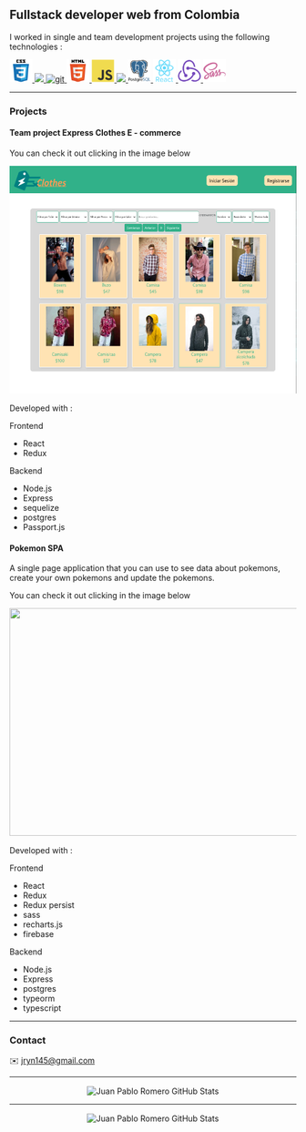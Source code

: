 ## Fullstack developer web from Colombia

I worked in single and team development projects using the following technologies :
<p align="left"> <a href="https://www.w3schools.com/css/" target="_blank" rel="noreferrer"> <img src="https://raw.githubusercontent.com/devicons/devicon/master/icons/css3/css3-original-wordmark.svg" alt="css3" width="40" height="40"/> </a> <a href="https://expressjs.com" target="_blank" rel="noreferrer"> <img src="https://img.icons8.com/officel/40/null/express-js.png"/> </a> <a href="https://git-scm.com/" target="_blank" rel="noreferrer"> <img src="https://www.vectorlogo.zone/logos/git-scm/git-scm-icon.svg" alt="git" width="40" height="40"/> </a> <a href="https://www.w3.org/html/" target="_blank" rel="noreferrer"> <img src="https://raw.githubusercontent.com/devicons/devicon/master/icons/html5/html5-original-wordmark.svg" alt="html5" width="40" height="40"/> </a> <a href="https://developer.mozilla.org/en-US/docs/Web/JavaScript" target="_blank" rel="noreferrer"> <img src="https://raw.githubusercontent.com/devicons/devicon/master/icons/javascript/javascript-original.svg" alt="javascript" width="40" height="40"/> </a> <a href="https://nodejs.org" target="_blank" rel="noreferrer"> <img src="https://img.icons8.com/fluency/48/null/node-js.png"/> </a> <a href="https://www.postgresql.org" target="_blank" rel="noreferrer"> <img src="https://raw.githubusercontent.com/devicons/devicon/master/icons/postgresql/postgresql-original-wordmark.svg" alt="postgresql" width="40" height="40"/> </a> <a href="https://reactjs.org/" target="_blank" rel="noreferrer"> <img src="https://raw.githubusercontent.com/devicons/devicon/master/icons/react/react-original-wordmark.svg" alt="react" width="40" height="40"/> </a> <a href="https://redux.js.org" target="_blank" rel="noreferrer"> <img src="https://raw.githubusercontent.com/devicons/devicon/master/icons/redux/redux-original.svg" alt="redux" width="40" height="40"/> </a> <a href="https://sass-lang.com" target="_blank" rel="noreferrer"> <img src="https://raw.githubusercontent.com/devicons/devicon/master/icons/sass/sass-original.svg" alt="sass" width="40" height="40"/> </a> </p>

---

### Projects
#### Team project Express Clothes E - commerce 
<span>You can check it out clicking in the image below </span>

<a href="https://express-clothes.vercel.app">
  <img src="https://github.com/07krW5Hnr5ghy/07krW5Hnr5ghy/blob/main/Screenshot%20from%202022-11-07%2011-03-30.png?raw=true" width=600 height=400
 />
</a>

Developed with :

Frontend
- React
- Redux

Backend 
- Node.js
- Express
- sequelize
- postgres
- Passport.js

#### Pokemon SPA

<p>A single page application that you can use to see data about pokemons, 
  create your own pokemons and update the pokemons.</p>
  
<span>You can check it out clicking in the image below </span>

<a href="https://pi-pokemon-main-client-a1yl.vercel.app">
  <img src="https://user-images.githubusercontent.com/107215929/220698099-c59d90b7-0c50-41bf-8d5f-467d66a56e98.png" width=600 height=400
 />
</a>

Developed with :

Frontend
- React
- Redux
- Redux persist
- sass
- recharts.js
- firebase

Backend 
- Node.js
- Express
- postgres
- typeorm
- typescript

----
### Contact

:envelope: jryn145@gmail.com

---
<p align="center">
    <img align="center" alt="Juan Pablo Romero GitHub Stats" src="https://github-readme-stats.vercel.app/api/top-langs/?username=07krW5Hnr5ghy&layout=compact&theme=tokyonight" />
</p>

---

<p align="center">
    <img align="center" alt="Juan Pablo Romero GitHub Stats" src="https://github-readme-stats.vercel.app/api?username=07krW5Hnr5ghy&show_icons=true&count_private=true&theme=tokyonight" />
</p>




